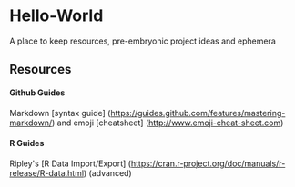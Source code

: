 # Hello-World
A place to keep resources, pre-embryonic project ideas and ephemera 
## Resources 
#### Github Guides 
Markdown [syntax guide] (https://guides.github.com/features/mastering-markdown/) and emoji [cheatsheet] (http://www.emoji-cheat-sheet.com)
#### R Guides 
Ripley's [R Data Import/Export] (https://cran.r-project.org/doc/manuals/r-release/R-data.html) (advanced)

